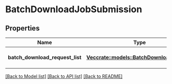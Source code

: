 # BatchDownloadJobSubmission

## Properties

Name | Type | Description | Notes
------------ | ------------- | ------------- | -------------
**batch_download_request_list** | [**Vec<crate::models::BatchDownloadRequest>**](BatchDownloadRequest.md) | List of up to 100 items requested | 

[[Back to Model list]](../README.md#documentation-for-models) [[Back to API list]](../README.md#documentation-for-api-endpoints) [[Back to README]](../README.md)


